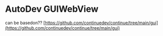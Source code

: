 # AutoDev GUIWebView

can be basedon?? [https://github.com/continuedev/continue/tree/main/gui](https://github.com/continuedev/continue/tree/main/gui)

